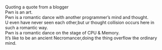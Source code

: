 Quoting a quote from a blogger<br>
Pwn is an art.<br>
Pwn is a romantic dance with another programmer’s mind and thought.<br>
U even have never seen each other,but ur thought collision occurs here in such a romantic way.<br>
Pwn is a romantic dance on the stage of CPU & Memory.<br>
It’s like to be an ancient Necromancer,doing the thing overflow the ordinary mind.<br>
